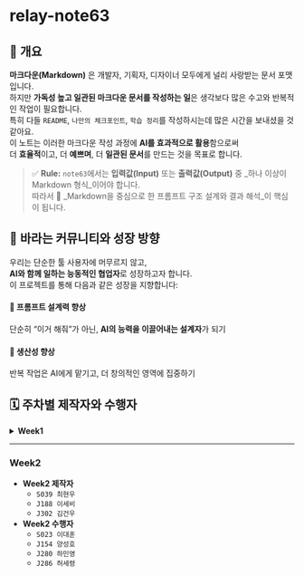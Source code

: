 # relay-note63

## 🎯 개요

**마크다운(Markdown)** 은 개발자, 기획자, 디자이너 모두에게 널리 사랑받는 문서 포맷입니다.  
하지만 **가독성 높고 일관된 마크다운 문서를 작성하는 일**은 생각보다 많은 수고와 반복적인 작업이 필요합니다.  
특히 다들 `README`, `나만의 체크포인트`, `학습 정리`를 작성하시는데 많은 시간을 보내셨을 것 같아요.  
이 노트는 이러한 마크다운 작성 과정에 **AI를 효과적으로 활용**함으로써  
더 **효율적**이고, 더 **예쁘며**, 더 **일관된 문서**를 만드는 것을 목표로 합니다.

> ✅ **Rule:** `note63`에서는 **입력값(Input)** 또는 **출력값(Output)** 중 _하나 이상이 Markdown 형식_이어야 합니다.  
> 따라서 📌 _Markdown을 중심으로 한 프롬프트 구조 설계와 결과 해석_이 핵심이 됩니다.

## 👥 바라는 커뮤니티와 성장 방향
우리는 단순한 툴 사용자에 머무르지 않고,  
**AI와 함께 일하는 능동적인 협업자**로 성장하고자 합니다.  
이 프로젝트를 통해 다음과 같은 성장을 지향합니다:

#### 🧠 프롬프트 설계력 향상  
단순히 “이거 해줘”가 아닌, **AI의 능력을 이끌어내는 설계자**가 되기

#### 🚀 생산성 향상  
반복 작업은 AI에게 맡기고, 더 창의적인 영역에 집중하기

## 🗓️ 주차별 제작자와 수행자
<details>
<summary><strong>Week1</strong></summary>
<div markdown="1">

### Week1
- **Week1 제작자**
  - `J087_김희원`
  - `J177_이규태`
  - `J208_이정민`
  - `S032_정보영`
-  **Week 1 수행자**

**J070_김준혁** 

- 수행할 퀘스트 : AI를 활용해서 마크다운 파일에 적합한 이모지 추가하기
    - 본인도 실제로 학습하고 정리한 내용들을 AI를 통해 문서화를 하곤 했는데, 사용할때마다 의미없는 이모지를 사용하거나, 주제와 맞지 않는 이모지들을 사용해 수정해야 하는일이 빈번했다. 따라서 Readme형식에 맞는 적절한 이모지를 선택해 지정하며 가독성 좋은 문서를 만드는데 사용해보고자 한다.

**S027_이재영**

- 수행할 퀘스트 : AI를 활용해 복잡한 자료를 깔끔한 Markdown으로 정리해 보기
    - 직접 Markdown 으로 문서를 작성하며 정리한 내용들이 직관성이 떨어진다고 생각했다.
    - 다양한 형태의 자료들을 표현하는데에도 문법을 배워서 표현해야한다는 어려움에 자료를 추가하길 망설여왔다.
    - 프롬프트를 통해 정리하고 싶은 자료를 Markdown으로 출력받는 과정에서 자료에 대해 더 딱 떨어지는 이해도가 생길 수 있을 것 같다.

**J304_김민우**

- 수행할 퀘스트 : AI를 활용해서 마크다운 파일에 적합한 이모지 추가하기
  - 베이직 부터 시작하여 챌린지를 하면서 지금까지 마크다운 형식의 파일을 작성하면서 느낀거지만 글만 적기에는 가독성이 너무 떨어지는 것 같다. 과제를 할 때에도 테스크를 단순히 분리하는 부분에서 들여쓰기만 사용하니 가독성이 매우 떨어졌던 것 같다. 그런 이유로 여러 이모지를 사용해 어떤 내용을 포함하는지 조금이라도 알 수 있으면 좋겠다

**J010_강성준**

- 수행할 퀘스트 : AI를 활용해서 마크다운 파일에 적합한 이모지 추가하기
    - 베이지부터 피어분들의 gist 저장소를 읽어보면 이모지가 상당한 가독성의 증가를 불러온다는 걸 느꼈다. 항상 해봐야지 라고 생각했지만 미션을 바삐 진행하다보니 놓쳤었던 것 같다. 이번 릴레이 미션을 통해 적절한 이모지의 사용을 통한 가독성이 좋은 문서를 만들어보고 싶다.
</div>
</details>

---
<!-- <details>
<summary>토글 접기/펼치기</summary>
<div markdown="1"> -->
### Week2
- **Week2 제작자**
  - `S039 최현우`
  - `J188 이세비`
  - `J302 김건우`
- **Week2 수행자**
  - `S023 이대훈`
  - `J154 양성호`
  - `J280 하민영`
  - `J286 허세령` 

<!-- </div>
</details> -->
